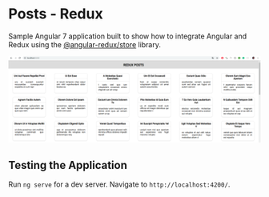 # Posts - Redux

Sample Angular 7 application built to show how to integrate Angular and Redux using the [@angular-redux/store](https://github.com/angular-redux/platform/tree/master/packages/store) library.

![Application](https://raw.githubusercontent.com/evgomes/posts-redux/master/images/app-image.png)

## Testing the Application

Run `ng serve` for a dev server. Navigate to `http://localhost:4200/`.